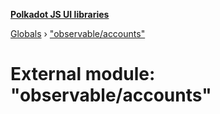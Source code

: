 **[Polkadot JS UI libraries](../README.md)**

[Globals](../globals.md) › [&quot;observable/accounts&quot;](_observable_accounts_.md)

# External module: "observable/accounts"

